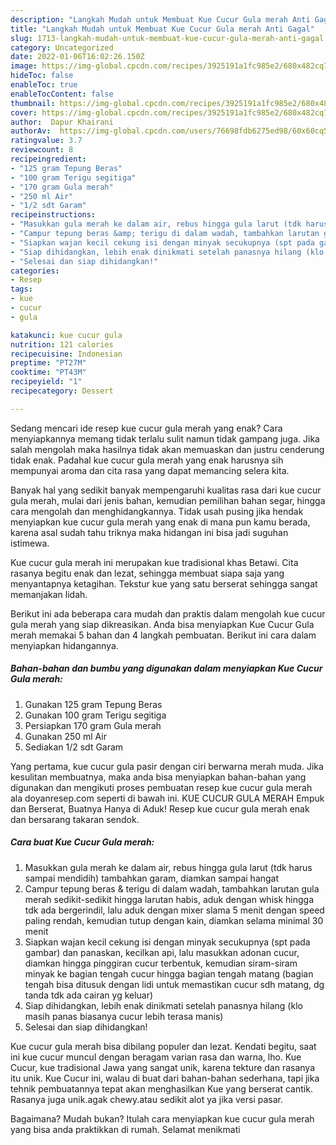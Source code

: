 ```yaml
---
description: "Langkah Mudah untuk Membuat Kue Cucur Gula merah Anti Gagal"
title: "Langkah Mudah untuk Membuat Kue Cucur Gula merah Anti Gagal"
slug: 1713-langkah-mudah-untuk-membuat-kue-cucur-gula-merah-anti-gagal
category: Uncategorized
date: 2022-01-06T16:02:26.150Z
image: https://img-global.cpcdn.com/recipes/3925191a1fc985e2/680x482cq70/kue-cucur-gula-merah-foto-resep-utama.jpg
hideToc: false
enableToc: true
enableTocContent: false
thumbnail: https://img-global.cpcdn.com/recipes/3925191a1fc985e2/680x482cq70/kue-cucur-gula-merah-foto-resep-utama.jpg
cover: https://img-global.cpcdn.com/recipes/3925191a1fc985e2/680x482cq70/kue-cucur-gula-merah-foto-resep-utama.jpg
author:  Dapur Khairani
authorAv:  https://img-global.cpcdn.com/users/76698fdb6275ed98/60x60cq50/avatar.jpg
ratingvalue: 3.7
reviewcount: 8
recipeingredient:
- "125 gram Tepung Beras"
- "100 gram Terigu segitiga"
- "170 gram Gula merah"
- "250 ml Air"
- "1/2 sdt Garam"
recipeinstructions:
- "Masukkan gula merah ke dalam air, rebus hingga gula larut (tdk harus sampai mendidih) tambahkan garam, diamkan sampai hangat"
- "Campur tepung beras &amp; terigu di dalam wadah, tambahkan larutan gula merah sedikit-sedikit hingga larutan habis, aduk dengan whisk hingga tdk ada bergerindil, lalu aduk dengan mixer slama 5 menit dengan speed paling rendah, kemudian tutup dengan kain, diamkan selama minimal 30 menit"
- "Siapkan wajan kecil cekung isi dengan minyak secukupnya (spt pada gambar) dan panaskan, kecilkan api, lalu masukkan adonan cucur, diamkan hingga pinggiran cucur terbentuk, kemudian siram-siram minyak ke bagian tengah cucur hingga bagian tengah matang (bagian tengah bisa ditusuk dengan lidi untuk memastikan cucur sdh matang, dg tanda tdk ada cairan yg keluar)"
- "Siap dihidangkan, lebih enak dinikmati setelah panasnya hilang (klo masih panas biasanya cucur lebih terasa manis)"
- "Selesai dan siap dihidangkan!"
categories:
- Resep
tags:
- kue
- cucur
- gula

katakunci: kue cucur gula 
nutrition: 121 calories
recipecuisine: Indonesian
preptime: "PT27M"
cooktime: "PT43M"
recipeyield: "1"
recipecategory: Dessert

---
```



Sedang mencari ide resep kue cucur gula merah yang enak? Cara menyiapkannya memang tidak terlalu sulit namun tidak gampang juga. Jika salah mengolah maka hasilnya tidak akan memuaskan dan justru cenderung tidak enak. Padahal kue cucur gula merah yang enak harusnya sih mempunyai aroma dan cita rasa yang dapat memancing selera kita.


Banyak hal yang sedikit banyak mempengaruhi kualitas rasa dari kue cucur gula merah, mulai dari jenis bahan, kemudian pemilihan bahan segar, hingga cara mengolah dan menghidangkannya. Tidak usah pusing jika hendak menyiapkan kue cucur gula merah yang enak di mana pun kamu berada, karena asal sudah tahu triknya maka hidangan ini bisa jadi suguhan istimewa.

Kue cucur gula merah ini merupakan kue tradisional khas Betawi. Cita rasanya begitu enak dan lezat, sehingga membuat siapa saja yang menyantapnya ketagihan. Tekstur kue yang satu berserat sehingga sangat memanjakan lidah.


Berikut ini ada beberapa cara mudah dan praktis dalam mengolah kue cucur gula merah yang siap dikreasikan. Anda bisa menyiapkan Kue Cucur Gula merah memakai 5 bahan dan 4 langkah pembuatan. Berikut ini cara dalam menyiapkan hidangannya.

<!--inarticleads1-->

##### Bahan-bahan dan bumbu yang digunakan dalam menyiapkan Kue Cucur Gula merah:

1. Gunakan 125 gram Tepung Beras
1. Gunakan 100 gram Terigu segitiga
1. Persiapkan 170 gram Gula merah
1. Gunakan 250 ml Air
1. Sediakan 1/2 sdt Garam


Yang pertama, kue cucur gula pasir dengan ciri berwarna merah muda. Jika kesulitan membuatnya, maka anda bisa menyiapkan bahan-bahan yang digunakan dan mengikuti proses pembuatan resep kue cucur gula merah ala doyanresep.com seperti di bawah ini. KUE CUCUR GULA MERAH Empuk dan Berserat, Buatnya Hanya di Aduk! Resep kue cucur gula merah enak dan bersarang takaran sendok. 

<!--inarticleads2-->

##### Cara buat Kue Cucur Gula merah:

1. Masukkan gula merah ke dalam air, rebus hingga gula larut (tdk harus sampai mendidih) tambahkan garam, diamkan sampai hangat
1. Campur tepung beras &amp; terigu di dalam wadah, tambahkan larutan gula merah sedikit-sedikit hingga larutan habis, aduk dengan whisk hingga tdk ada bergerindil, lalu aduk dengan mixer slama 5 menit dengan speed paling rendah, kemudian tutup dengan kain, diamkan selama minimal 30 menit
1. Siapkan wajan kecil cekung isi dengan minyak secukupnya (spt pada gambar) dan panaskan, kecilkan api, lalu masukkan adonan cucur, diamkan hingga pinggiran cucur terbentuk, kemudian siram-siram minyak ke bagian tengah cucur hingga bagian tengah matang (bagian tengah bisa ditusuk dengan lidi untuk memastikan cucur sdh matang, dg tanda tdk ada cairan yg keluar)
1. Siap dihidangkan, lebih enak dinikmati setelah panasnya hilang (klo masih panas biasanya cucur lebih terasa manis)
1. Selesai dan siap dihidangkan!

Kue cucur gula merah bisa dibilang populer dan lezat. Kendati begitu, saat ini kue cucur muncul dengan beragam varian rasa dan warna, lho. Kue Cucur, kue tradisional Jawa yang sangat unik, karena tekture dan rasanya itu unik. Kue Cucur ini, walau di buat dari bahan-bahan sederhana, tapi jika tehnik pembuatannya tepat akan menghasilkan Kue yang berserat cantik. Rasanya juga unik.agak chewy.atau sedikit alot ya jika versi pasar. 

Bagaimana? Mudah bukan? Itulah cara menyiapkan kue cucur gula merah yang bisa anda praktikkan di rumah. Selamat menikmati
